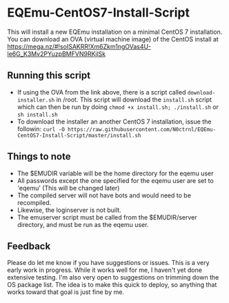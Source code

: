 # EQEmu-CentOS7-Install-Script
This will install a new EQEmu installation on a minimal CentOS 7 installation. You can download an OVA (virtual machine image) of the CentOS install at https://mega.nz/#!soISAKRR!Xm6Zkm1ngOVas4U-le6G_K3Mv2PYuzpBMFVN9RKjlSk

## Running this script
- If using the OVA from the link above, there is a script called ```download-installer.sh``` in /root. This script will download the ```install.sh``` script which can then be run by doing ```chmod +x install.sh; ./install.sh``` or ```sh install.sh```
- To download the installer an another CentOS 7 installation, issue the followin: ```curl -O https://raw.githubusercontent.com/N0ctrnl/EQEmu-CentOS7-Install-Script/master/install.sh```

## Things to note
- The $EMUDIR variable will be the home directory for the eqemu user
- All passwords except the one specified for the eqemu user are set to 'eqemu' (This will be changed later)<br />
- The compiled server will not have bots and would need to be recompiled.<br />
- Likewise, the loginserver is not built.
- The emuserver script must be called from the $EMUDIR/server directory, and must be run as the eqemu user.

## Feedback
Please do let me know if you have suggestions or issues. This is a very early work in progress. While it works well for me, I haven't yet done extensive testing. I'm also very open to suggestions on trimming down the OS package list. The idea is to make this quick to deploy, so anything that works toward that goal is just fine by me.
